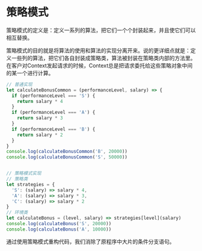 策略模式
===

策略模式的定义是：定义一系列的算法，把它们一个个封装起来，并且使它们可以相互替换。

策略模式的目的就是将算法的使用和算法的实现分离开来。说的更详细点就是：定义一些列的算法，把它们各自封装成策略类，算法被封装在策略类内部的方法里。在客户对Context发起请求的时候，Context总是把请求委托给这些策略对象中间的某一个进行计算。
```js
// 普通实现
let calculateBonusCommon = (performanceLevel, salary) => {
  if (performanceLevel === 'S') {
    return salary * 4
  }
  if (performanceLevel === 'A') {
    return salary * 3
  }
  if (performanceLevel === 'B') {
    return salary * 2
  }
}
console.log(calculateBonusCommon('B', 20000))
console.log(calculateBonusCommon('S', 50000))


// 策略模式实现
// 策略类
let strategies = {
  'S': (salary) => salary * 4,
  'A': (salary) => salary * 3,
  'C': (salary) => salary * 2
}
// 环境类
let calculateBonus = (level, salary) => strategies[level](salary)
console.log(calculateBonus('S', 20000))
console.log(calculateBonus('A', 10000))
```
通过使用策略模式重构代码，我们消除了原程序中大片的条件分支语句。